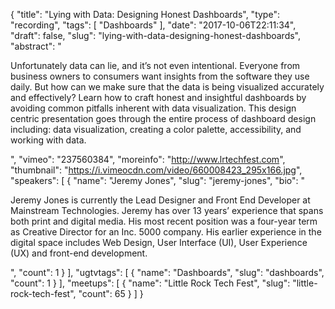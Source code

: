 {
  "title": "Lying with Data: Designing Honest Dashboards",
  "type": "recording",
  "tags": [
    "Dashboards"
  ],
  "date": "2017-10-06T22:11:34",
  "draft": false,
  "slug": "lying-with-data-designing-honest-dashboards",
  "abstract": "<p>Unfortunately data can lie, and it’s not even intentional. Everyone from business owners to consumers want insights from the software they use daily. But how can we make sure that the data is being visualized accurately and effectively? Learn how to craft honest and insightful dashboards by avoiding common pitfalls inherent with data visualization. This design centric presentation goes through the entire process of dashboard design including: data visualization, creating a color palette, accessibility, and working with data. </p>",
  "vimeo": "237560384",
  "moreinfo": "http://www.lrtechfest.com",
  "thumbnail": "https://i.vimeocdn.com/video/660008423_295x166.jpg",
  "speakers": [
    {
      "name": "Jeremy Jones",
      "slug": "jeremy-jones",
      "bio": "<p>Jeremy Jones is currently the Lead Designer and Front End Developer at Mainstream Technologies. Jeremy has over 13 years’ experience that spans both print and digital media. His most recent position was a four-year term as Creative Director for an Inc. 5000 company. His earlier experience in the digital space includes Web Design, User Interface (UI), User Experience (UX) and front-end development.</p>",
      "count": 1
    }
  ],
  "ugtvtags": [
    {
      "name": "Dashboards",
      "slug": "dashboards",
      "count": 1
    }
  ],
  "meetups": [
    {
      "name": "Little Rock Tech Fest",
      "slug": "little-rock-tech-fest",
      "count": 65
    }
  ]
}